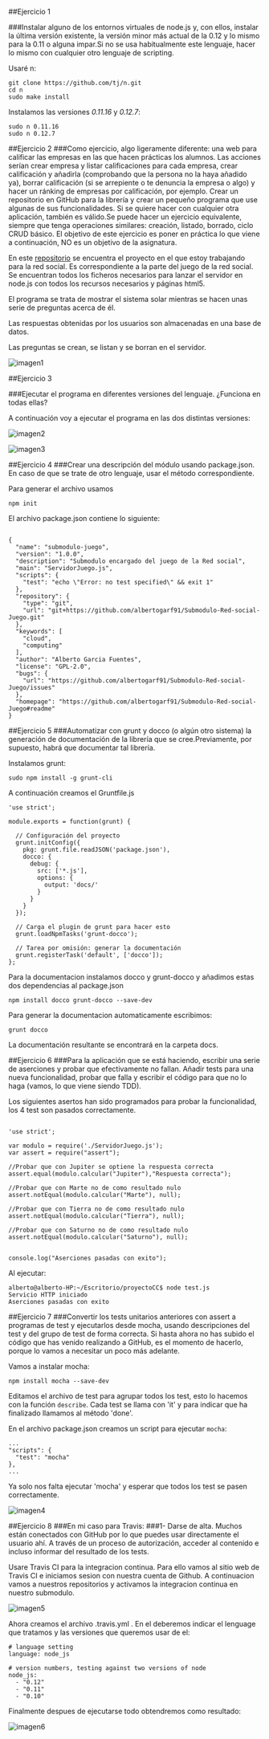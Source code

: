 ##Ejercicio 1

###Instalar alguno de los entornos virtuales de node.js y, con ellos, instalar la última versión existente, la versión minor más actual de la 0.12 y lo mismo para la 0.11 o alguna impar.Si no se usa habitualmente este lenguaje, hacer lo mismo con cualquier otro lenguaje de scripting.

Usaré n:

```
git clone https://github.com/tj/n.git
cd n
sudo make install
```


Instalamos las versiones *0.11.16* y *0.12.7*:

```
sudo n 0.11.16
sudo n 0.12.7
```



##Ejercicio 2
###Como ejercicio, algo ligeramente diferente: una web para calificar las empresas en las que hacen prácticas los alumnos. Las acciones serían crear empresa y listar calificaciones para cada empresa, crear calificación y añadirla (comprobando que la persona no la haya añadido ya), borrar calificación (si se arrepiente o te denuncia la empresa o algo) y hacer un ránking de empresas por calificación, por ejemplo. Crear un repositorio en GitHub para la librería y crear un pequeño programa que use algunas de sus funcionalidades. Si se quiere hacer con cualquier otra aplicación, también es válido.Se puede hacer un ejercicio equivalente, siempre que tenga operaciones similares: creación, listado, borrado, ciclo CRUD básico. El objetivo de este ejercicio es poner en práctica lo que viene a continuación, NO es un objetivo de la asignatura.

En este [repositorio](https://github.com/albertogarf91/Submodulo-Red-social-Juego.git) se encuentra el proyecto en el que estoy trabajando para la red social. Es correspondiente a la parte del juego de la red social. Se encuentran todos los ficheros necesarios para lanzar el servidor en node.js con todos los recursos necesarios y páginas html5.

El programa se trata de mostrar el sistema solar mientras se hacen unas serie de preguntas acerca de él.

Las respuestas obtenidas por los usuarios son almacenadas en una base de datos.

Las preguntas se crean, se listan y se borran en el servidor.

![imagen1](https://dl.dropboxusercontent.com/s/1m6rup3y9y8vgg2/Sistema%20solar.png?dl=0)

##Ejercicio 3

###Ejecutar el programa en diferentes versiones del lenguaje. ¿Funciona en todas ellas?

A continuación voy a ejecutar el programa en las dos distintas versiones:

![imagen2](https://dl.dropboxusercontent.com/s/1t3ardgodmpk99w/imagen1.png?dl=0)


![imagen3](https://dl.dropboxusercontent.com/s/6uuuuym7egwe6zz/imagen2.png?dl=0)

##Ejercicio 4
###Crear una descripción del módulo usando package.json. En caso de que se trate de otro lenguaje, usar el método correspondiente.


Para generar el archivo usamos 

```
npm init

```

El archivo package.json contiene lo siguiente:

```

{
  "name": "submodulo-juego",
  "version": "1.0.0",
  "description": "Submodulo encargado del juego de la Red social",
  "main": "ServidorJuego.js",
  "scripts": {
    "test": "echo \"Error: no test specified\" && exit 1"
  },
  "repository": {
    "type": "git",
    "url": "git+https://github.com/albertogarf91/Submodulo-Red-social-Juego.git"
  },
  "keywords": [
    "cloud",
    "computing"
  ],
  "author": "Alberto Garcia Fuentes",
  "license": "GPL-2.0",
  "bugs": {
    "url": "https://github.com/albertogarf91/Submodulo-Red-social-Juego/issues"
  },
  "homepage": "https://github.com/albertogarf91/Submodulo-Red-social-Juego#readme"
}

```


##Ejercicio 5
###Automatizar con grunt y docco (o algún otro sistema) la generación de documentación de la librería que se cree.Previamente, por supuesto, habrá que documentar tal librería.

Instalamos grunt:

```
sudo npm install -g grunt-cli
```

A continuación creamos el Gruntfile.js

```
'use strict';

module.exports = function(grunt) {

  // Configuración del proyecto
  grunt.initConfig({
    pkg: grunt.file.readJSON('package.json'),
    docco: {
      debug: {
        src: ['*.js'],
        options: {
          output: 'docs/'
        }
      }
    }
  });

  // Carga el plugin de grunt para hacer esto
  grunt.loadNpmTasks('grunt-docco');

  // Tarea por omisión: generar la documentación
  grunt.registerTask('default', ['docco']);
};
```

Para la documentacion instalamos docco y grunt-docco y añadimos estas dos dependencias al package.json

```
npm install docco grunt-docco --save-dev
```

Para generar la documentacion automaticamente escribimos:

```
grunt docco
```

La documentación resultante se encontrará en la carpeta docs.


##Ejercicio 6
###Para la aplicación que se está haciendo, escribir una serie de aserciones y probar que efectivamente no fallan. Añadir tests para una nueva funcionalidad, probar que falla y escribir el código para que no lo haga (vamos, lo que viene siendo TDD).

Los siguientes asertos han sido programados para probar la funcionalidad, los 4 test son pasados correctamente.

```

'use strict';

var modulo = require('./ServidorJuego.js');
var assert = require("assert");

//Probar que con Jupiter se optiene la respuesta correcta
assert.equal(modulo.calcular("Jupiter"),"Respuesta correcta");

//Probar que con Marte no de como resultado nulo
assert.notEqual(modulo.calcular("Marte"), null);

//Probar que con Tierra no de como resultado nulo
assert.notEqual(modulo.calcular("Tierra"), null);

//Probar que con Saturno no de como resultado nulo
assert.notEqual(modulo.calcular("Saturno"), null);


console.log("Aserciones pasadas con exito");

```

Al ejecutar:

```
alberto@alberto-HP:~/Escritorio/proyectoCC$ node test.js
Servicio HTTP iniciado
Aserciones pasadas con exito
```

##Ejercicio 7
###Convertir los tests unitarios anteriores con assert a programas de test y ejecutarlos desde mocha, usando descripciones del test y del grupo de test de forma correcta. Si hasta ahora no has subido el código que has venido realizando a GitHub, es el momento de hacerlo, porque lo vamos a necesitar un poco más adelante.


Vamos a instalar mocha:

```
npm install mocha --save-dev
```

Editamos el archivo de test para agrupar todos los test, esto lo hacemos con la función `describe`. Cada test se llama con 'it' y para indicar que ha finalizado llamamos al método 'done'.

En el archivo package.json creamos un script para ejecutar `mocha`:

```
...
"scripts": {
  "test": "mocha"
},
...
```

Ya solo nos falta ejecutar 'mocha' y esperar que todos los test se pasen correctamente.

![imagen4](https://dl.dropboxusercontent.com/s/2s2xy8ri54tlgdj/test.png?dl=0)


##Ejercicio 8
###En mi caso para Travis:
###1- Darse de alta. Muchos están conectados con GitHub por lo que puedes usar directamente el usuario ahí. A través de un proceso de autorización, acceder al contenido e incluso informar del resultado de los tests.


Usare Travis CI para la integracion continua. Para ello vamos al sitio web de Travis CI e iniciamos sesion con nuestra cuenta de Github. A continuacion vamos a nuestros repositorios y activamos la integracion continua en nuestro submodulo.

![imagen5](https://dl.dropboxusercontent.com/s/o47vdyulvgtv2hj/travis.png?dl=0)


Ahora creamos el archivo .travis.yml . En el deberemos indicar el lenguage que tratamos y las versiones que queremos usar de el:

```
# language setting
language: node_js

# version numbers, testing against two versions of node
node_js:
  - "0.12"
  - "0.11"
  - "0.10"
```

Finalmente despues de ejecutarse todo obtendremos como resultado:

![imagen6](https://dl.dropboxusercontent.com/s/a3xjshdwtgligr4/resultadoFinal.png?dl=0)




